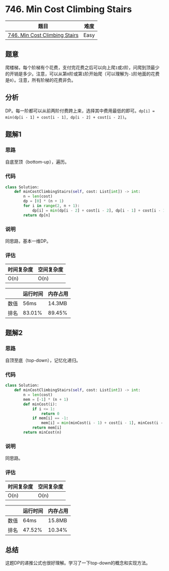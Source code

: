 # 746. Min Cost Climbing Stairs

| 题目 | 难度 |
| ---- | ---- |
| [746. Min Cost Climbing Stairs](https://leetcode.com/problems/min-cost-climbing-stairs/) | Easy |

## 题意

爬楼梯，每个阶梯有个花费，支付完花费之后可以向上爬`1`或`2`阶，问爬到顶最少的开销是多少。注意，可以从第`0`阶或第`1`阶开始爬（可以理解为`-1`阶地面的花费是`0`）。注意，所有阶梯的花费非负。

## 分析

DP。每一阶都可以从前两阶付费跨上来，选择其中费用最低的即可。`dp[i] = min(dp[i - 1] + cost[i - 1], dp[i - 2] + cost[i - 2])`。

## 题解1

### 思路

自底至顶（bottom-up），遍历。

### 代码

```python
class Solution:
    def minCostClimbingStairs(self, cost: List[int]) -> int:
        n = len(cost)
        dp = [0] * (n + 1)
        for i in range(2, n + 1):
            dp[i] = min(dp[i - 2] + cost[i - 2], dp[i - 1] + cost[i - 1])
        return dp[n]
```

### 说明

同思路，基本一维DP。

### 评估

| 时间复杂度 | 空间复杂度 |
| ---- | ---- |
| O(n) | O(n) |

| | 运行时间 | 内存占用 |
| ---- | ---- | ---- |
| 数值 | 56ms | 14.3MB |
| 排名 | 83.01% | 89.45% |

## 题解2

### 思路

自顶至底（top-down），记忆化递归。

### 代码

```python
class Solution:
    def minCostClimbingStairs(self, cost: List[int]) -> int:
        n = len(cost)
        mem = [-1] * (n + 1)
        def minCost(i):
            if i <= 1:
                return 0
            if mem[i] == -1:
                mem[i] = min(minCost(i - 1) + cost[i - 1], minCost(i - 2) + cost[i - 2])
            return mem[i]
        return minCost(n)
```

### 说明

同思路。

### 评估

| 时间复杂度 | 空间复杂度 |
| ---- | ---- |
| O(n) | O(n) |

| | 运行时间 | 内存占用 |
| ---- | ---- | ---- |
| 数值 | 64ms | 15.8MB |
| 排名 | 47.52% | 10.34% |

## 总结

这题DP的递推公式也很好理解。学习了一下top-down的概念和实现方法。
